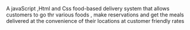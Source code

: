 A javaScript ,Html and Css food-based delivery system that allows customers to go thr  various foods ,  make reservations and get the meals delivered  at the convenience of their locations at customer friendly rates



